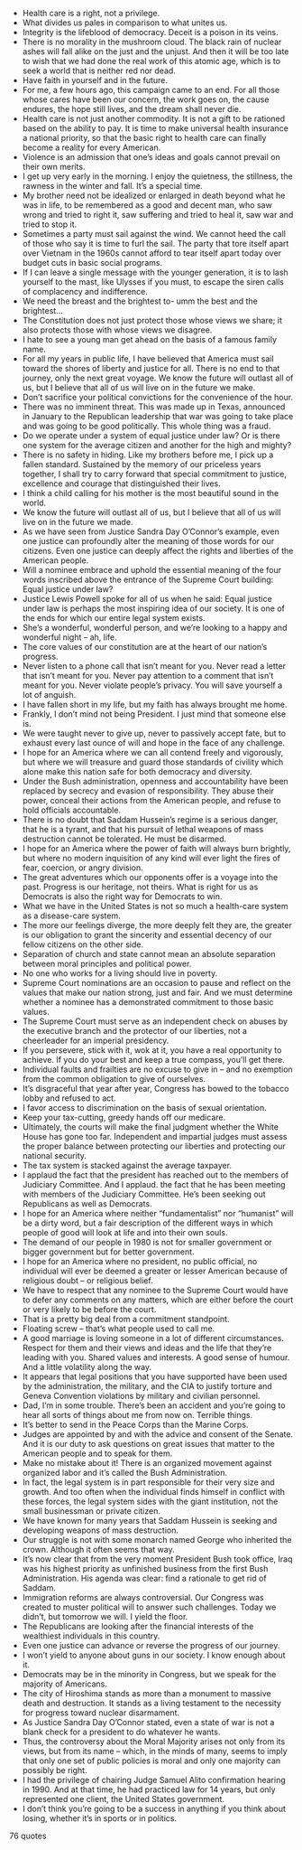  - Health care is a right, not a privilege.
 - What divides us pales in comparison to what unites us.
 - Integrity is the lifeblood of democracy. Deceit is a poison in its veins.
 - There is no morality in the mushroom cloud. The black rain of nuclear ashes will fall alike on the just and the unjust. And then it will be too late to wish that we had done the real work of this atomic age, which is to seek a world that is neither red nor dead.
 - Have faith in yourself and in the future.
 - For me, a few hours ago, this campaign came to an end. For all those whose cares have been our concern, the work goes on, the cause endures, the hope still lives, and the dream shall never die.
 - Health care is not just another commodity. It is not a gift to be rationed based on the ability to pay. It is time to make universal health insurance a national priority, so that the basic right to health care can finally become a reality for every American.
 - Violence is an admission that one’s ideas and goals cannot prevail on their own merits.
 - I get up very early in the morning. I enjoy the quietness, the stillness, the rawness in the winter and fall. It’s a special time.
 - My brother need not be idealized or enlarged in death beyond what he was in life, to be remembered as a good and decent man, who saw wrong and tried to right it, saw suffering and tried to heal it, saw war and tried to stop it.
 - Sometimes a party must sail against the wind. We cannot heed the call of those who say it is time to furl the sail. The party that tore itself apart over Vietnam in the 1960s cannot afford to tear itself apart today over budget cuts in basic social programs.
 - If I can leave a single message with the younger generation, it is to lash yourself to the mast, like Ulysses if you must, to escape the siren calls of complacency and indifference.
 - We need the breast and the brightest to- umm the best and the brightest...
 - The Constitution does not just protect those whose views we share; it also protects those with whose views we disagree.
 - I hate to see a young man get ahead on the basis of a famous family name.
 - For all my years in public life, I have believed that America must sail toward the shores of liberty and justice for all. There is no end to that journey, only the next great voyage. We know the future will outlast all of us, but I believe that all of us will live on in the future we make.
 - Don’t sacrifice your political convictions for the convenience of the hour.
 - There was no imminent threat. This was made up in Texas, announced in January to the Republican leadership that war was going to take place and was going to be good politically. This whole thing was a fraud.
 - Do we operate under a system of equal justice under law? Or is there one system for the average citizen and another for the high and mighty?
 - There is no safety in hiding. Like my brothers before me, I pick up a fallen standard. Sustained by the memory of our priceless years together, I shall try to carry forward that special commitment to justice, excellence and courage that distinguished their lives.
 - I think a child calling for his mother is the most beautiful sound in the world.
 - We know the future will outlast all of us, but I believe that all of us will live on in the future we made.
 - As we have seen from Justice Sandra Day O’Connor’s example, even one justice can profoundly alter the meaning of those words for our citizens. Even one justice can deeply affect the rights and liberties of the American people.
 - Will a nominee embrace and uphold the essential meaning of the four words inscribed above the entrance of the Supreme Court building: Equal justice under law?
 - Justice Lewis Powell spoke for all of us when he said: Equal justice under law is perhaps the most inspiring idea of our society. It is one of the ends for which our entire legal system exists.
 - She’s a wonderful, wonderful person, and we’re looking to a happy and wonderful night – ah, life.
 - The core values of our constitution are at the heart of our nation’s progress.
 - Never listen to a phone call that isn’t meant for you. Never read a letter that isn’t meant for you. Never pay attention to a comment that isn’t meant for you. Never violate people’s privacy. You will save yourself a lot of anguish.
 - I have fallen short in my life, but my faith has always brought me home.
 - Frankly, I don’t mind not being President. I just mind that someone else is.
 - We were taught never to give up, never to passively accept fate, but to exhaust every last ounce of will and hope in the face of any challenge.
 - I hope for an America where we can all contend freely and vigorously, but where we will treasure and guard those standards of civility which alone make this nation safe for both democracy and diversity.
 - Under the Bush administration, openness and accountability have been replaced by secrecy and evasion of responsibility. They abuse their power, conceal their actions from the American people, and refuse to hold officials accountable.
 - There is no doubt that Saddam Hussein’s regime is a serious danger, that he is a tyrant, and that his pursuit of lethal weapons of mass destruction cannot be tolerated. He must be disarmed.
 - I hope for an America where the power of faith will always burn brightly, but where no modern inquisition of any kind will ever light the fires of fear, coercion, or angry division.
 - The great adventures which our opponents offer is a voyage into the past. Progress is our heritage, not theirs. What is right for us as Democrats is also the right way for Democrats to win.
 - What we have in the United States is not so much a health-care system as a disease-care system.
 - The more our feelings diverge, the more deeply felt they are, the greater is our obligation to grant the sincerity and essential decency of our fellow citizens on the other side.
 - Separation of church and state cannot mean an absolute separation between moral principles and political power.
 - No one who works for a living should live in poverty.
 - Supreme Court nominations are an occasion to pause and reflect on the values that make our nation strong, just and fair. And we must determine whether a nominee has a demonstrated commitment to those basic values.
 - The Supreme Court must serve as an independent check on abuses by the executive branch and the protector of our liberties, not a cheerleader for an imperial presidency.
 - If you persevere, stick with it, wok at it, you have a real opportunity to achieve. If you do your best and keep a true compass, you’ll get there.
 - Individual faults and frailties are no excuse to give in – and no exemption from the common obligation to give of ourselves.
 - It’s disgraceful that year after year, Congress has bowed to the tobacco lobby and refused to act.
 - I favor access to discrimination on the basis of sexual orientation.
 - Keep your tax-cutting, greedy hands off our medicare.
 - Ultimately, the courts will make the final judgment whether the White House has gone too far. Independent and impartial judges must assess the proper balance between protecting our liberties and protecting our national security.
 - The tax system is stacked against the average taxpayer.
 - I applaud the fact that the president has reached out to the members of Judiciary Committee. And I applaud. the fact that he has been meeting with members of the Judiciary Committee. He’s been seeking out Republicans as well as Democrats.
 - I hope for an America where neither “fundamentalist” nor “humanist” will be a dirty word, but a fair description of the different ways in which people of good will look at life and into their own souls.
 - The demand of our people in 1980 is not for smaller government or bigger government but for better government.
 - I hope for an America where no president, no public official, no individual will ever be deemed a greater or lesser American because of religious doubt – or religious belief.
 - We have to respect that any nominee to the Supreme Court would have to defer any comments on any matters, which are either before the court or very likely to be before the court.
 - That is a pretty big deal from a commitment standpoint.
 - Floating screw – that’s what people used to call me.
 - A good marriage is loving someone in a lot of different circumstances. Respect for them and their views and ideas and the life that they’re leading with you. Shared values and interests. A good sense of humour. And a little volatility along the way.
 - It appears that legal positions that you have supported have been used by the administration, the military, and the CIA to justify torture and Geneva Convention violations by military and civilian personnel.
 - Dad, I’m in some trouble. There’s been an accident and you’re going to hear all sorts of things about me from now on. Terrible things.
 - It’s better to send in the Peace Corps than the Marine Corps.
 - Judges are appointed by and with the advice and consent of the Senate. And it is our duty to ask questions on great issues that matter to the American people and to speak for them.
 - Make no mistake about it! There is an organized movement against organized labor and it’s called the Bush Administration.
 - In fact, the legal system is in part responsible for their very size and growth. And too often when the individual finds himself in conflict with these forces, the legal system sides with the giant institution, not the small businessman or private citizen.
 - We have known for many years that Saddam Hussein is seeking and developing weapons of mass destruction.
 - Our struggle is not with some monarch named George who inherited the crown. Although it often seems that way.
 - It’s now clear that from the very moment President Bush took office, Iraq was his highest priority as unfinished business from the first Bush Administration. His agenda was clear: find a rationale to get rid of Saddam.
 - Immigration reforms are always controversial. Our Congress was created to muster political will to answer such challenges. Today we didn’t, but tomorrow we will. I yield the floor.
 - The Republicans are looking after the financial interests of the wealthiest individuals in this country.
 - Even one justice can advance or reverse the progress of our journey.
 - I won’t yield to anyone about guns in our society. I know enough about it.
 - Democrats may be in the minority in Congress, but we speak for the majority of Americans.
 - The city of Hiroshima stands as more than a monument to massive death and destruction. It stands as a living testament to the necessity for progress toward nuclear disarmament.
 - As Justice Sandra Day O’Connor stated, even a state of war is not a blank check for a president to do whatever he wants.
 - Thus, the controversy about the Moral Majority arises not only from its views, but from its name – which, in the minds of many, seems to imply that only one set of public policies is moral and only one majority can possibly be right.
 - I had the privilege of chairing Judge Samuel Alito confirmation hearing in 1990. And at that time, he had practiced law for 14 years, but only represented one client, the United States government.
 - I don’t think you’re going to be a success in anything if you think about losing, whether it’s in sports or in politics.

76 quotes